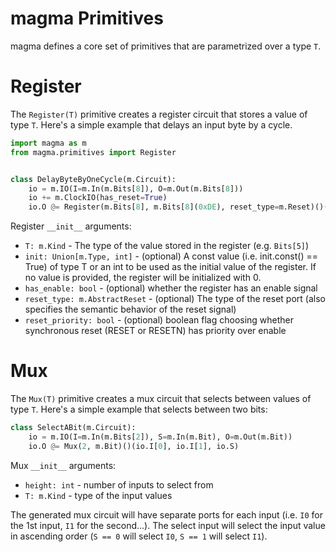 # magma Primitives
magma defines a core set of primitives that are parametrized over a type `T`.

# Register
The `Register(T)` primitive creates a register circuit that stores a value of
type `T`.  Here's a simple example that delays an input byte by a cycle.

```python
import magma as m
from magma.primitives import Register


class DelayByteByOneCycle(m.Circuit):
    io = m.IO(I=m.In(m.Bits[8]), O=m.Out(m.Bits[8])) 
    io += m.ClockIO(has_reset=True)
    io.O @= Register(m.Bits[8], m.Bits[8](0xDE), reset_type=m.Reset)()(io.I)
```

Register `__init__` arguments:
* `T: m.Kind` - The type of the value stored in the register (e.g. `Bits[5]`)
* `init: Union[m.Type, int]` - (optional) A const value (i.e. init.const() ==
                                True) of type T or an int to be used as the
                                initial value of the register.  If no value is
                                provided, the register will be initialized with
                                0.
* `has_enable: bool` - (optional) whether the register has an enable signal
* `reset_type: m.AbstractReset` - (optional) The type of the reset port 
                                  (also specifies the semantic behavior of the
                                  reset signal)
* `reset_priority: bool` - (optional) boolean flag choosing whether synchronous
                           reset (RESET or RESETN) has priority over enable

# Mux
The `Mux(T)` primitive creates a mux circuit that selects between values of
type `T`.  Here's a simple example that selects between two bits:
```python
class SelectABit(m.Circuit):
    io = m.IO(I=m.In(m.Bits[2]), S=m.In(m.Bit), O=m.Out(m.Bit))
    io.O @= Mux(2, m.Bit)()(io.I[0], io.I[1], io.S)
```

Mux `__init__` arguments:
* `height: int` - number of inputs to select from
* `T: m.Kind` - type of the input values

The generated mux circuit will have separate ports for each input (i.e. `I0`
for the 1st input, `I1` for the second...).  The select input will select
the input value in ascending order (`S == 0` will select `I0`, `S == 1` will
select `I1`).

